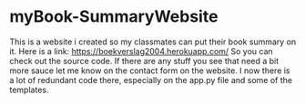 # myBook-SummaryWebsite
This is a website i created so my classmates can put their book summary on it. Here is a link: https://boekverslag2004.herokuapp.com/
So you can check out the source code. If there are any stuff you see that need a bit more sauce let me know on the
contact form on the website. I now there is a lot of redundant code there, especially on the app.py file and some of the templates. 
